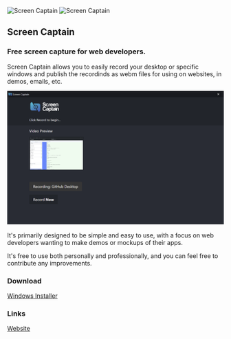 ![Screen Captain]( =250x)
<img src="(https://github.com/dbfx/screencaptain/raw/master/images/logo-dark.png)" alt="Screen Captain" width="150" />

## Screen Captain
### Free screen capture for web developers.

Screen Captain allows you to easily record your desktop or specific windows and publish the recordinds as webm files for using on websites, in demos, emails, etc. 

![Screen Captain](https://github.com/dbfx/screencaptain/raw/master/images/screenshot.png "Screen Captain")

It's primarily designed to be simple and easy to use, with a focus on web developers wanting to make demos or mockups of their apps. 

It's free to use both personally and professionally, and you can feel free to contribute any improvements. 

### Download
[Windows Installer](https://blakey.co/screencaptain/downloads/windows)


### Links
[Website](https://blakey.co/screencaptain)


